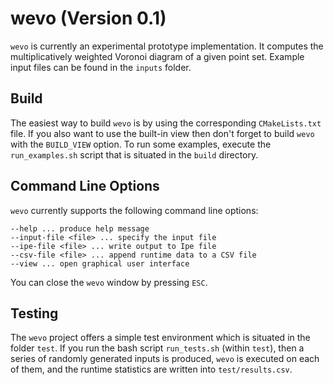 # wevo (Version 0.1)

`wevo` is currently an experimental prototype implementation. It computes the multiplicatively weighted Voronoi diagram of a given point set. Example input files can be found in the `inputs` folder.

## Build
The easiest way to build `wevo` is by using the corresponding `CMakeLists.txt` file. If you also want to use the built-in view then don't forget to build `wevo` with the `BUILD_VIEW` option. To run some examples, execute the `run_examples.sh` script that is situated in the `build` directory.

## Command Line Options
`wevo` currently supports the following command line options:
~~~~
--help ... produce help message
--input-file <file> ... specify the input file
--ipe-file <file> ... write output to Ipe file
--csv-file <file> ... append runtime data to a CSV file
--view ... open graphical user interface
~~~~
You can close the `wevo` window by pressing `ESC`.

## Testing
The `wevo` project offers a simple test environment which is situated in the folder `test`. If you run the bash script `run_tests.sh` (within `test`), then a series of randomly generated inputs is produced, `wevo` is executed on each of them, and the runtime statistics are written into `test/results.csv`.
